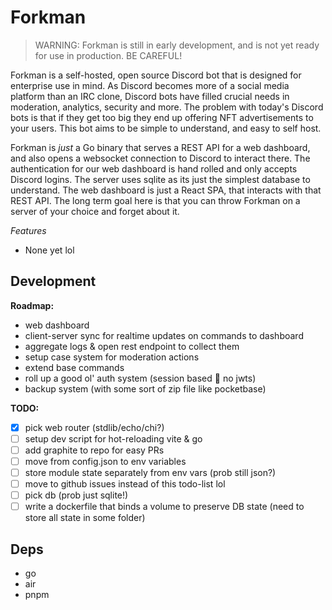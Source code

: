 # Forkman

> WARNING: Forkman is still in early development, and is not yet
ready for use in production. BE CAREFUL!

Forkman is a self-hosted, open source Discord bot that is designed
for enterprise use in mind. As Discord becomes more of a social media platform
than an IRC clone, Discord bots have filled crucial needs in moderation,
analytics, security and more. The problem with today's Discord bots is that
if they get too big they end up offering NFT advertisements to your users.
This bot aims to be simple to understand, and easy to self host.

Forkman is *just* a Go binary that serves a REST API for a web dashboard,
and also opens a websocket connection to Discord to interact there. The authentication
for our web dashboard is hand rolled and only accepts Discord logins. The server uses
sqlite as its just the simplest database to understand. The web dashboard is just a
React SPA, that interacts with that REST API. The long term goal here is that you can
throw Forkman on a server of your choice and forget about it.

*Features*
- None yet lol

## Development

**Roadmap:**
- web dashboard
- client-server sync for realtime updates on commands to dashboard
- aggregate logs & open rest endpoint to collect them
- setup case system for moderation actions
- extend base commands
- roll up a good ol' auth system (session based 🙅 no jwts)
- backup system (with some sort of zip file like pocketbase)

**TODO:**
- [x] pick web router (stdlib/echo/chi?)
- [ ] setup dev script for hot-reloading vite & go
- [ ] add graphite to repo for easy PRs
- [ ] move from config.json to env variables
- [ ] store module state separately from env vars (prob still json?)
- [ ] move to github issues instead of this todo-list lol
- [ ] pick db (prob just sqlite!)
- [ ] write a dockerfile that binds a volume to preserve DB state (need to store all state in some folder)

## Deps
- go
- air
- pnpm

